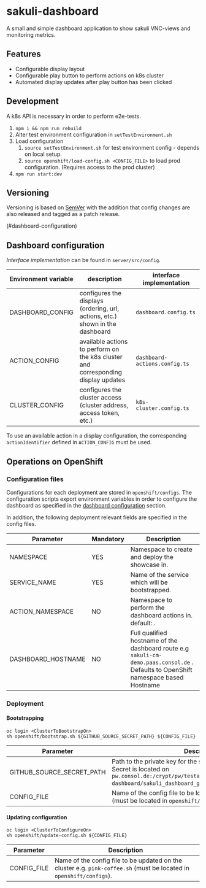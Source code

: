 # sakuli-dashboard
A small and simple dashboard application to show sakuli VNC-views and monitoring metrics. 

## Features
* Configurable display layout
* Configurable play button to perform actions on k8s cluster
* Automated display updates after play button has been clicked

## Development
A k8s API is necessary in order to perform e2e-tests.

1. `npm i && npm run rebuild`
1. Alter test environment configuration in `setTestEnvironment.sh`
1. Load configuration  
    1. `source setTestEnvironment.sh` for test environment config - depends on local setup.  
    1. `source openshift/load-config.sh <CONFIG_FILE>` to load prod configuration. (Requires access to the prod cluster)
1. `npm run start:dev`

## Versioning
Versioning is based on [SemVer](https://semver.org/) with the addition that config changes are also released and tagged
as a patch release.

(#dashboard-configuration)
## Dashboard configuration
_Interface implementation_ can be found in `server/src/config`. 

| Environment variable | description                                                                       | interface implementation      |
|----------------------|-----------------------------------------------------------------------------------|-------------------------------|
| DASHBOARD_CONFIG     | configures the displays (ordering, url, actions, etc.) shown in the dashboard     | `dashboard.config.ts`         |
| ACTION_CONFIG        | available actions to perform on the k8s cluster and corresponding display updates | `dashboard-actions.config.ts` |
| CLUSTER_CONFIG       | configures the cluster access (cluster address, access token, etc.)               | `k8s-cluster.config.ts`       |

To use an available action in a display configuration, the corresponding `actionIdentifier` defined in `ACTION_CONFIG` must be used.

## Operations on OpenShift
### Configuration files
Configurations for each deployment are stored in `openshift/configs`. The configuration scripts export environment
variables in order to configure the dashboard as specified in the [dashboard configuration](#dashboard-configuration)
section.

In addition, the following deployment relevant fields are specified in the config files. 

| Parameter          | Mandatory | Description                                                                                                                         |
|--------------------|-----------|-------------------------------------------------------------------------------------------------------------------------------------|
| NAMESPACE          | YES       | Namespace to create and deploy the showcase in.                                                                                     |
| SERVICE_NAME       | YES       | Name of the service which will be bootstrapped.                                                                                     |
| ACTION_NAMESPACE   | NO        | Namespace to perform the dashboard actions in. default: <NAMESPACE>.                                                                |
| DASHBOARD_HOSTNAME | NO        | Full qualified hostname of the dashboard route e.g `sakuli-cm-demo.paas.consol.de` . Defaults to OpenShift namespace based Hostname |  

### Deployment
#### Bootstrapping
```shell script
oc login <ClusterToBootstrapOn>
sh openshift/bootstrap.sh ${GITHUB_SOURCE_SECRET_PATH} ${CONFIG_FILE}
```
| Parameter                 | Description                                                                                                                                                               |
|---------------------------|---------------------------------------------------------------------------------------------------------------------------------------------------------------------------|
| GITHUB_SOURCE_SECRET_PATH | Path to the private key for the ssh github source secret. Secret is located on `pw.consol.de:/crypt/pw/testautomatisierung/sakuli/sakuli-dashboard/sakuli_dashboard_git`. |
| CONFIG_FILE               | Name of the config file to be loaded e.g. `pink-coffee.sh` (must be located in `openshift/configs`).                                                                      | 

#### Updating configuration
```shell script
oc login <ClusterToConfigureOn>
sh openshift/update-config.sh ${CONFIG_FILE}
```
| Parameter    | Description                                                                                                           |
|--------------|-----------------------------------------------------------------------------------------------------------------------|
| CONFIG_FILE  | Name of the config file to be updated on the cluster e.g. `pink-coffee.sh` (must be located in `openshift/configs`).  |